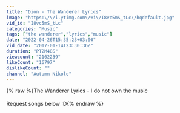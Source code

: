 ```yaml
---
title: "Dion - The Wanderer Lyrics"
image: "https:\/\/i.ytimg.com\/vi\/I8vc5mS_tLc\/hqdefault.jpg"
vid_id: "I8vc5mS_tLc"
categories: "Music"
tags: ["the wanderer","lyrics","music"]
date: "2022-04-26T15:35:23+03:00"
vid_date: "2017-01-14T23:30:36Z"
duration: "PT2M48S"
viewcount: "2162239"
likeCount: "16797"
dislikeCount: ""
channel: "Autumn Nikole"
---
```

{% raw %}The Wanderer Lyrics  -  I do not own the music <br /><br />Request songs below :D{% endraw %}

